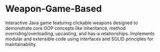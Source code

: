 # Weapon-Game-Based
Interactive Java game featuring clickable weapons designed to demonstrate core OOP concepts like inheritance, method overriding/overloading, upcasting, and has-a relationships. Implements modular and extensible code using interfaces and SOLID principles for maintainability.

